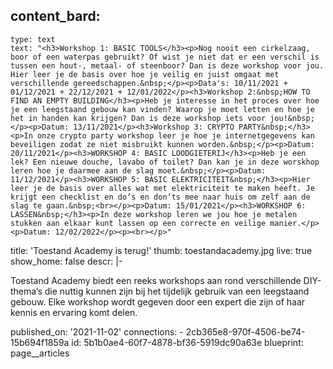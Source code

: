 content_bard:
  -
    type: text
    text: "<h3>Workshop 1: BASIC TOOLS</h3><p>Nog nooit een cirkelzaag, boor of een waterpas gebruikt? Of wist je niet dat er een verschil is tussen een hout-, metaal- of steenboor? Dan is deze workshop voor jou. Hier leer je de basis over hoe je veilig en juist omgaat met verschillende gereedschappen.&nbsp;</p><p>Data's: 10/11/2021 + 01/12/2021 + 22/12/2021 + 12/01/2022</p><h3>Workshop 2:&nbsp;HOW TO FIND AN EMPTY BUILDING</h3><p>Heb je interesse in het proces over hoe je een leegstaand gebouw kan vinden? Waarop je moet letten en hoe je het in handen kan krijgen? Dan is deze workshop iets voor jou!&nbsp;</p><p>Datum: 13/11/2021</p><h3>Workshop 3: CRYPTO PARTY&nbsp;</h3><p>In onze crypto party workshop leer je hoe je internetgegevens kan beveiligen zodat ze niet misbruikt kunnen worden.&nbsp;</p><p>Datum: 20/11/2021</p><h3>WORKSHOP 4: BASIC LOODGIETERIJ</h3><p>Heb je een lek? Een nieuwe douche, lavabo of toilet? Dan kan je in deze worskhop leren hoe je daarmee aan de slag moet.&nbsp;</p><p>Datum: 11/12/2021</p><h3>WORKSHOP 5: BASIC ELEKTRICITEIT&nbsp;</h3><p>Hier leer je de basis over alles wat met elektriciteit te maken heeft. Je krijgt een checklist en do’s en don’ts mee naar huis om zelf aan de slag te gaan.&nbsp;<br></p><p>Datum: 15/01/2021</p><h3>WORKSHOP 6: LASSEN&nbsp;</h3><p>In deze workshop leren we jou hoe je metalen stukken aan elkaar kunt lassen op een correcte en veilige manier.</p><p>Datum: 12/02/2022</p><p><br></p>"
title: 'Toestand Academy is terug!'
thumb: toestandacademy.jpg
live: true
show_home: false
descr: |-
  <p>Toestand Academy biedt een reeks workshops aan rond verschillende DIY-thema’s die nuttig kunnen zijn bij het tijdelijk gebruik van een leegstaand gebouw. Elke workshop wordt gegeven door een expert die zijn of haar kennis en ervaring komt delen.
  </p>
published_on: '2021-11-02'
connections:
  - 2cb365e8-970f-4506-be74-15b694f1859a
id: 5b1b0ae4-60f7-4878-bf36-5919dc90a63e
blueprint: page__articles
